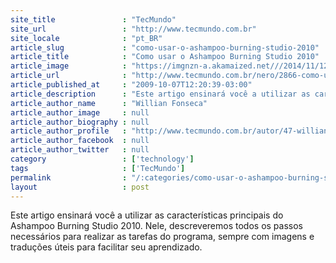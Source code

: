 ```yaml
---
site_title               : "TecMundo"
site_url                 : "http://www.tecmundo.com.br"
site_locale              : "pt_BR"
article_slug             : "como-usar-o-ashampoo-burning-studio-2010"
article_title            : "Como usar o Ashampoo Burning Studio 2010"
article_image            : "https://imgnzn-a.akamaized.net///2014/11/12/12152712909534-t1200x480.jpg"
article_url              : "http://www.tecmundo.com.br/nero/2866-como-usar-o-ashampoo-burning-studio-2010.htm"
article_published_at     : "2009-10-07T12:20:39-03:00"
article_description      : "Este artigo ensinará você a utilizar as características principais do Ashampoo Burning Studio 2010. Nele, descreveremos todos os passos necessários para realizar as tarefas do programa, sempre com imagens e traduções úteis para facilitar seu aprendizado."
article_author_name      : "Willian Fonseca"
article_author_image     : null
article_author_biography : null
article_author_profile   : "http://www.tecmundo.com.br/autor/47-willian-fonseca/"
article_author_facebook  : null
article_author_twitter   : null
category                 : ['technology']
tags                     : ['TecMundo']
permalink                : "/:categories/como-usar-o-ashampoo-burning-studio-2010/"
layout                   : post
---
```


Este artigo ensinará você a utilizar as características principais do Ashampoo Burning Studio 2010. Nele, descreveremos todos os passos necessários para realizar as tarefas do programa, sempre com imagens e traduções úteis para facilitar seu aprendizado.
